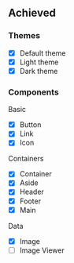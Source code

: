 ## Achieved

### Themes
- [x] Default theme
- [x] Light theme
- [x] Dark theme

### Components

Basic

- [x] Button
- [x] Link
- [x] Icon

Containers

- [x] Container
- [x] Aside
- [x] Header
- [x] Footer
- [x] Main

Data

- [x] Image
- [ ] Image Viewer

